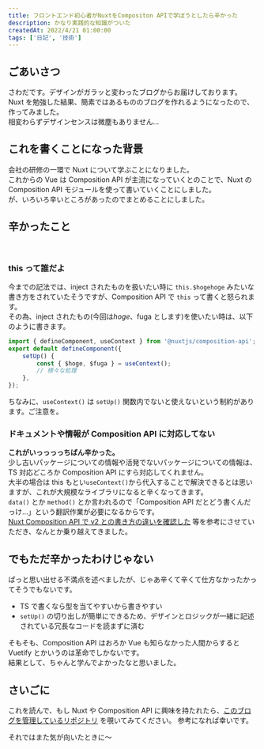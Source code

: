 ```yaml
---
title: フロントエンド初心者がNuxtをCompositon APIで学ぼうとしたら辛かった
description: かなり実践的な知識がついた
createdAt: 2022/4/21 01:00:00
tags: ['日記', '技術']
---
```


## ごあいさつ

さわだです。デザインがガラッと変わったブログからお届けしております。  
Nuxt を勉強した結果、簡素ではあるもののブログを作れるようになったので、作ってみました。  
相変わらずデザインセンスは微塵もありません…

## これを書くことになった背景

会社の研修の一環で Nuxt について学ぶことになりました。  
これからの Vue は Composition API が主流になっていくとのことで、Nuxt の Composition API モジュールを使って書いていくことにしました。  
が、いろいろ辛いところがあったのでまとめることにしました。

## 辛かったこと

<br>

### this って誰だよ

今までの記法では、inject されたものを扱いたい時に `this.$hogehoge` みたいな書き方をされていたそうですが、Composition API で
`this` って書くと怒られます。  
その為、inject されたもの(今回は$hoge、$fuga とします)を使いたい時は、以下のように書きます。

```ts
import { defineComponent, useContext } from '@nuxtjs/composition-api';
export default defineComponent({
    setUp() {
        const { $hoge, $fuga } = useContext();
        // 様々な処理
    },
});
```

ちなみに、`useContext()` は `setUp()` 関数内でないと使えないという制約があります。ご注意を。

### ドキュメントや情報が Composition API に対応してない

**これがいっっっっちばん辛かった。**  
少し古いパッケージについての情報や活発でないパッケージについての情報は、TS 対応どころか Composition API にすら対応してくれません。  
大半の場合は this もとい`useContext()`から代入することで解決できるとは思いますが、これが大規模なライブラリになると辛くなってきます。  
`data()` とか `method()` とか言われるので「Composition API だとどう書くんだっけ…」という翻訳作業が必要になるからです。  
[Nuxt Composition API で v2 との書き方の違いを確認した](https://nansystem.com/nuxt-composition-api-v2-diff/) 等を参考にさせていただき、なんとか乗り越えてきました。

## でもただ辛かったわけじゃない

ぱっと思い出せる不満点を述べましたが、じゃあ辛くて辛くて仕方なかったかってそうでもないです。

-   TS で書くなら型を当てやすいから書きやすい
-   `setUp()` の切り出しが簡単にできるため、デザインとロジックが一緒に記述されている冗長なコードを読まずに済む

そもそも、Composition API はおろか Vue も知らなかった人間からすると Vuetify とかいうのは革命でしかないです。  
結果として、ちゃんと学んでよかったなと思いました。

## さいごに

これを読んで、もし Nuxt や Composition API に興味を持たれたら、[このブログを管理しているリポジトリ](https://github.com/SawadaReverse/myblog) を覗いてみてください。
参考になれば幸いです。

それではまた気が向いたときに～
